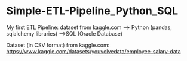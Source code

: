 # Simple-ETL-Pipeline_Python_SQL
My first ETL Pipeline: dataset from kaggle.com --> Python (pandas, sqlalchemy libraries) -->SQL (Oracle Database)

Dataset (in CSV format) from kaggle.com:  https://www.kaggle.com/datasets/youvolvedata/employee-salary-data 
